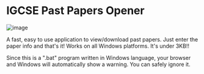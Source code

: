 # IGCSE Past Papers Opener
![image](https://user-images.githubusercontent.com/58372697/169236179-addd6e0c-18fd-488a-bab4-228cf83ee4b0.png)


A fast, easy to use application to view/download past papers. Just enter the paper info and that's it! Works on all Windows platforms.
It's under 3KB!!

Since this is a ".bat" program written in Windows language, your browser and Windows will automatically show a warning. You can safely ignore it.
